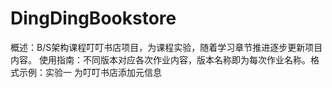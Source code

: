 # DingDingBookstore
概述：B/S架构课程叮叮书店项目，为课程实验，随着学习章节推进逐步更新项目内容。
使用指南：不同版本对应各次作业内容，版本名称即为每次作业名称。格式示例：实验一 为叮叮书店添加元信息
